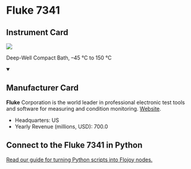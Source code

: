 
# Fluke 7341

## Instrument Card

<img src="https://v5.airtableusercontent.com/v1/19/19/1691539200000/VeliAy1u6JYATroBCpHtrw/6XuIIXg2zsbHfwMEHrRzhrfMVvcAdJ42zTYNziovl_Z9kl7yZpWc0QZaLXUroPvh7xT2wbeSjM8u1Njip2NRgKgYgRucwQm1gAmRdjtr698/boLI1NCffDKyE67Mhp_D1Db-IXD_YO_UtQwYCL-W2CQ"/>
<p>Deep-Well Compact Bath, –45 °C to 150 °C</p>

<details open>
<summary><h2>Manufacturer Card</h2></summary>

**Fluke** Corporation is the world leader in professional electronic test tools and software for measuring and condition monitoring. <a href="https://us.flukecal.com/">Website</a>.

<ul>
  <li>Headquarters: US</li>
  <li>Yearly Revenue (millions, USD): 700.0</li>
</ul>
</details>

## Connect to the Fluke 7341 in Python

[Read our guide for turning Python scripts into Flojoy nodes.](https://docs.flojoy.ai/custom-nodes/creating-custom-node/)


